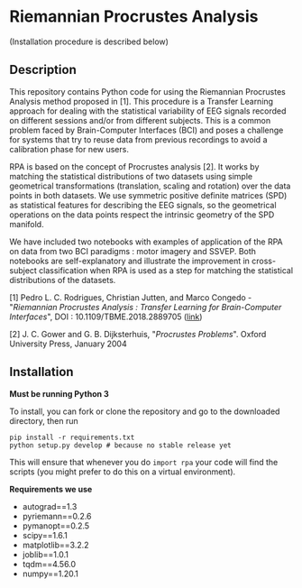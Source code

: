 # Riemannian Procrustes Analysis

(Installation procedure is described below)

## Description

This repository contains Python code for using the Riemannian Procrustes Analysis method proposed in [1]. This procedure is a Transfer Learning approach for dealing with the statistical variability of EEG signals recorded on different sessions and/or from different subjects. This is a common problem faced by Brain-Computer Interfaces (BCI) and poses a challenge for systems that try to reuse data from previous recordings to avoid a calibration phase for new users.

RPA is based on the concept of Procrustes analysis [2]. It works by matching the statistical distributions of two datasets using simple geometrical transformations (translation, scaling and rotation) over the data points in both datasets. We use symmetric positive definite matrices (SPD) as statistical features for describing the EEG signals, so the geometrical operations on the data points respect the intrinsic geometry of the SPD manifold.

We have included two notebooks with examples of application of the RPA on data from two BCI paradigms : motor imagery and SSVEP. Both notebooks are self-explanatory and illustrate the improvement in cross-subject classification when RPA is used as a step for matching the statistical distributions of the datasets.

[1] Pedro L. C. Rodrigues, Christian Jutten, and Marco Congedo - "*Riemannian Procrustes Analysis : Transfer Learning for Brain-Computer Interfaces*", DOI : 10.1109/TBME.2018.2889705 ([link](https://ieeexplore.ieee.org/document/8588384))

[2] J. C. Gower and G. B. Dijksterhuis, "*Procrustes Problems*". Oxford University Press, January 2004

## Installation

**Must be running Python 3**

To install, you can fork or clone the repository and go to the downloaded directory, then run

```
pip install -r requirements.txt
python setup.py develop # because no stable release yet
```

This will ensure that whenever you do ```import rpa``` your code will find the scripts (you might prefer to do this on a virtual environment).

**Requirements we use**

- autograd==1.3
- pyriemann==0.2.6
- pymanopt==0.2.5
- scipy==1.6.1
- matplotlib==3.2.2
- joblib==1.0.1
- tqdm==4.56.0
- numpy==1.20.1

